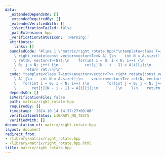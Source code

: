 ```yaml
---
data:
  _extendedDependsOn: []
  _extendedRequiredBy: []
  _extendedVerifiedWith: []
  _isVerificationFailed: false
  _pathExtension: hpp
  _verificationStatusIcon: ':warning:'
  attributes:
    links: []
  bundledCode: "#line 1 \"matrix/right_rotate.hpp\"\ntemplate<class T=int>\nvector<vector<T>>\
    \ right_rotate(const vector<vector<T>>& A) {\n    int N = A.size();\n    vector<vector<T>>\
    \ ret(N, vector<T>(N));\n    for(int i = 0; i < N; i++) {\n        for(int j =\
    \ 0; j < N; j++) {\n            ret[j][N - i - 1] = A[i][j];\n        }\n    }\n\
    \    return ret;\n}\n"
  code: "template<class T=int>\nvector<vector<T>> right_rotate(const vector<vector<T>>&\
    \ A) {\n    int N = A.size();\n    vector<vector<T>> ret(N, vector<T>(N));\n \
    \   for(int i = 0; i < N; i++) {\n        for(int j = 0; j < N; j++) {\n     \
    \       ret[j][N - i - 1] = A[i][j];\n        }\n    }\n    return ret;\n}\n"
  dependsOn: []
  isVerificationFile: false
  path: matrix/right_rotate.hpp
  requiredBy: []
  timestamp: '2024-10-14 14:37:27+09:00'
  verificationStatus: LIBRARY_NO_TESTS
  verifiedWith: []
documentation_of: matrix/right_rotate.hpp
layout: document
redirect_from:
- /library/matrix/right_rotate.hpp
- /library/matrix/right_rotate.hpp.html
title: matrix/right_rotate.hpp
---
```

